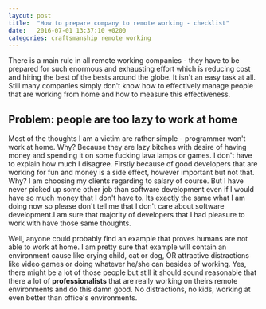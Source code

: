 ```yaml
---
layout: post
title:  "How to prepare company to remote working - checklist"
date:   2016-07-01 13:37:10 +0200
categories: craftsmanship remote working
---
```


There is a main rule in all remote working companies - they have to be prepared for such enormous
and exhausting effort which is reducing cost and hiring the best of the bests around the globe.
It isn't an easy task at all. Still many companies simply don't know how to effectively manage
people that are working from home and how to measure this effectiveness.

Problem: people are too lazy to work at home
--------------------------------------

Most of the thoughts I am a victim are rather simple - programmer won't work at home. Why? Because
they are lazy bitches with desire of having money and spending it on some fucking lava lamps or
games. I don't have to explain how much I disagree. Firstly because of good developers that are
working for fun and money is a side effect, however important but not that. Why? I am choosing my
clients regarding to salary of course. But I have never picked up some other job than software 
development even if I would have so much money that I don't have to. Its exactly the same what
I am doing now so please don't tell me that I don't care about software development.I am sure that
majority of developers that I had pleasure to work with have those same thoughts.

Well, anyone could probably find an example that proves humans are not able to work at home. I am
pretty sure that example will contain an environment cause like crying child, cat or dog, OR
attractive distractions like video games or doing whatever he/she can besides of working. Yes, there
might be a lot of those people but still it should sound reasonable that there a lot of
**professionalists** that are really working on theirs remote environments and do this damn good.
No distractions, no kids, working at even better than office's environments.
